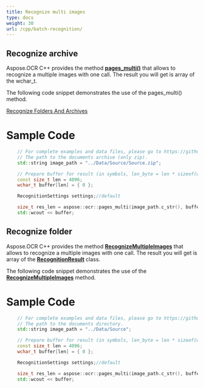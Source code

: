 ```yaml
---
title: Recognize multi images
type: docs
weight: 30
url: /cpp/batch-recognition/
---
```


## **Recognize archive**

Aspose.OCR C++ provides the method [**pages_multi()**](https://reference.aspose.com/ocr/cpp/) that allows to recognize a multiple images with one call. The result you will get is array of the wchar_t.

The following code snippet demonstrates the use of the pages_multi() method.


[Recognize Folders And Archives](/ocr/cpp/folders-and-archives/)

# Sample Code 

```cpp
	// For complete examples and data files, please go to https://github.com/aspose-ocr/Aspose.OCR-for-C
	// The path to the documents archive (only zip).
	std::string image_path = "../Data/Source/Source.zip";

	// Prepare buffer for result (in symbols, len_byte = len * sizeof(wchar_t))
	const size_t len = 4096;
	wchar_t buffer[len] = { 0 };

	RecognitionSettings settings;//default

	size_t res_len = aspose::ocr::pages_multi(image_path.c_str(), buffer, len, settings);
	std::wcout << buffer;
```


## **Recognize folder**

Aspose.OCR C++ provides the method [**RecognizeMultipleImages**](https://reference.aspose.com/ocr/net/aspose.ocr/asposeocr/methods/recognizemultipleimages) that allows to recognize a multiple images with one call. The result you will get is array of the [**RecognitionResult**](https://reference.aspose.com/ocr/net/aspose.ocr/recognitionresult) class.

The following code snippet demonstrates the use of the [**RecognizeMultipleImages**](https://reference.aspose.com/ocr/net/aspose.ocr/asposeocr/methods/recognizemultipleimages) method.


# Sample Code 

```cpp
	// For complete examples and data files, please go to https://github.com/aspose-ocr/Aspose.OCR-for-C
	// The path to the documents directory.
	std::string image_path = "../Data/Source";

	// Prepare buffer for result (in symbols, len_byte = len * sizeof(wchar_t))
	const size_t len = 4096;
	wchar_t buffer[len] = { 0 };

	RecognitionSettings settings;//default

	size_t res_len = aspose::ocr::pages_multi(image_path.c_str(), buffer, len, settings);
	std::wcout << buffer;
```
